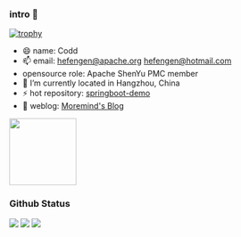 ### intro 👋


[![trophy](https://github-profile-trophy.vercel.app/?username=moremind&theme=onedark)](https://github.com/ryo-ma/github-profile-trophy)
- 😄 name: Codd
- 📫 email: hefengen@apache.org 
            hefengen@hotmail.com
- opensource role: Apache ShenYu PMC member
- 🔭 I’m currently located in Hangzhou, China
- ⚡ hot repository: [springboot-demo](https://github.com/hirCodd/springboot-demo)
- 🌱 weblog: [Moremind's Blog](https://moremind.cn)


<img height="120px" src="https://github-readme-stats.vercel.app/api/top-langs/?username=moremind&hide=html&hide_title=true&hide_border=true&layout=compact&langs_count=7&exclude_repo=comp426,Redventures-Movie-Quotes&text_color=000&icon_color=fff&bg_color=0,52fa5a,4dfcff,c64dff&theme=graywhite">

### Github Status
![](https://github-readme-stats.vercel.app/api?username=moremind&theme=gruvbox) ![](https://github-profile-summary-cards.vercel.app/api/cards/repos-per-language?username=moremind&theme=dracula) ![](https://github-profile-summary-cards.vercel.app/api/cards/most-commit-language?username=moremind&theme=dracula)

